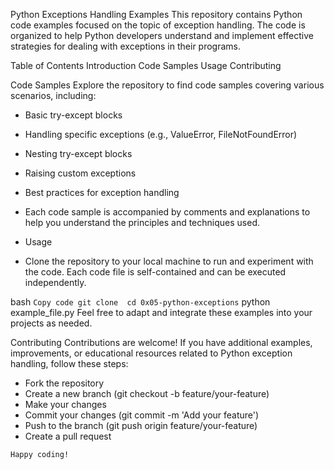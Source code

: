 Python Exceptions Handling Examples
This repository contains Python code examples focused on the topic of exception handling. The code is organized to help Python developers understand and implement effective strategies for dealing with exceptions in their programs.

Table of Contents
Introduction
Code Samples
Usage
Contributing

Code Samples
Explore the repository to find code samples covering various scenarios, including:

* Basic try-except blocks
* Handling specific exceptions (e.g., ValueError, FileNotFoundError)
* Nesting try-except blocks
* Raising custom exceptions
* Best practices for exception handling
* Each code sample is accompanied by comments and explanations to help you understand the principles and techniques used.

* Usage
* Clone the repository to your local machine to run and experiment with the code. Each code file is self-contained and can be executed independently.

bash
`Copy code
git clone 
cd 0x05-python-exceptions`
python example_file.py
Feel free to adapt and integrate these examples into your projects as needed.

Contributing
Contributions are welcome! If you have additional examples, improvements, or educational resources related to Python exception handling, follow these steps:

* Fork the repository
* Create a new branch (git checkout -b feature/your-feature)
* Make your changes
* Commit your changes (git commit -m 'Add your feature')
* Push to the branch (git push origin feature/your-feature)
* Create a pull request

`Happy coding!`